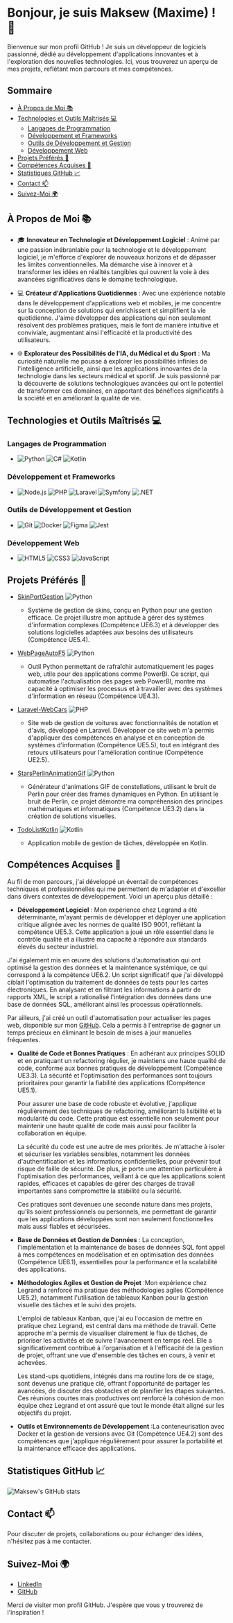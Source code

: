 # Bonjour, je suis Maksew (Maxime) ! 👋

Bienvenue sur mon profil GitHub ! Je suis un développeur de logiciels passionné, dédié au développement d'applications innovantes et à l'exploration des nouvelles technologies. Ici, vous trouverez un aperçu de mes projets, reflétant mon parcours et mes compétences.

## Sommaire
- [À Propos de Moi 📚](#à-propos-de-moi-)
- [Technologies et Outils Maîtrisés 💻](#technologies-et-outils-maîtrisés-)
  - [Langages de Programmation](#langages-de-programmation)
  - [Développement et Frameworks](#développement-et-frameworks)
  - [Outils de Développement et Gestion](#outils-de-développement-et-gestion)
  - [Développement Web](#développement-web)
- [Projets Préférés 🚀](#projets-préférés-)
- [Compétences Acquises 🧠](#compétences-acquises-)
- [Statistiques GitHub 📈](#statistiques-github-)
- [Contact 📫](#contact-)
- [Suivez-Moi 🌍](#suivez-moi-)

## À Propos de Moi 📚

- 🎓 **Innovateur en Technologie et Développement Logiciel** : Animé par une passion inébranlable pour la technologie et le développement logiciel, je m'efforce d'explorer de nouveaux horizons et de dépasser les limites conventionnelles. Ma démarche vise à innover et à transformer les idées en réalités tangibles qui ouvrent la voie à des avancées significatives dans le domaine technologique.

- 💻 **Créateur d'Applications Quotidiennes** : Avec une expérience notable dans le développement d'applications web et mobiles, je me concentre sur la conception de solutions qui enrichissent et simplifient la vie quotidienne. J'aime développer des applications qui non seulement résolvent des problèmes pratiques, mais le font de manière intuitive et conviviale, augmentant ainsi l'efficacité et la productivité des utilisateurs.

- 🌐 **Explorateur des Possibilités de l'IA, du Médical et du Sport** : Ma curiosité naturelle me pousse à explorer les possibilités infinies de l'intelligence artificielle, ainsi que les applications innovantes de la technologie dans les secteurs médical et sportif. Je suis passionné par la découverte de solutions technologiques avancées qui ont le potentiel de transformer ces domaines, en apportant des bénéfices significatifs à la société et en améliorant la qualité de vie.

## Technologies et Outils Maîtrisés 💻

### Langages de Programmation
- ![Python](https://img.shields.io/badge/Python-3776AB?style=flat&logo=python&logoColor=white) ![C#](https://img.shields.io/badge/C%23-239120?style=flat&logo=c-sharp&logoColor=white) ![Kotlin](https://img.shields.io/badge/Kotlin-0095D5?style=flat&logo=kotlin&logoColor=white)

### Développement et Frameworks
- ![Node.js](https://img.shields.io/badge/Node.js-339933?style=flat&logo=node.js&logoColor=white) ![PHP](https://img.shields.io/badge/PHP-777BB4?style=flat&logo=php&logoColor=white) ![Laravel](https://img.shields.io/badge/Laravel-FF2D20?style=flat&logo=laravel&logoColor=white) ![Symfony](https://img.shields.io/badge/Symfony-000000?style=flat&logo=symfony&logoColor=white) ![.NET](https://img.shields.io/badge/.NET-512BD4?style=flat&logo=dotnet&logoColor=white)

### Outils de Développement et Gestion
- ![Git](https://img.shields.io/badge/Git-F05032?style=flat&logo=git&logoColor=white) ![Docker](https://img.shields.io/badge/Docker-2496ED?style=flat&logo=docker&logoColor=white) ![Figma](https://img.shields.io/badge/Figma-F24E1E?style=flat&logo=figma&logoColor=white) ![Jest](https://img.shields.io/badge/Jest-C21325?style=flat&logo=jest&logoColor=white)

### Développement Web
- ![HTML5](https://img.shields.io/badge/HTML5-E34F26?style=flat&logo=html5&logoColor=white) ![CSS3](https://img.shields.io/badge/CSS3-1572B6?style=flat&logo=css3&logoColor=white) ![JavaScript](https://img.shields.io/badge/JavaScript-F7DF1E?style=flat&logo=javascript&logoColor=black)


## Projets Préférés 🚀

- [SkinPortGestion](https://github.com/Maksew/SkinPortGestion) ![Python](https://img.shields.io/badge/Python-3776AB?style=flat&logo=python&logoColor=white)
  - Système de gestion de skins, conçu en Python pour une gestion efficace. Ce projet illustre mon aptitude à gérer des systèmes d'information complexes (Compétence UE6.3) et à développer des solutions logicielles adaptées aux besoins des utilisateurs (Compétence UE5.4).

- [WebPageAutoF5](https://github.com/Maksew/WebPageAutoF5) ![Python](https://img.shields.io/badge/Python-3776AB?style=flat&logo=python&logoColor=white)
  - Outil Python permettant de rafraîchir automatiquement les pages web, utile pour des applications comme PowerBI. Ce script, qui automatise l'actualisation des pages web PowerBI, montre ma capacité à optimiser les processus et à travailler avec des systèmes d'information en réseau (Compétence UE4.3).

- [Laravel-WebCars](https://github.com/Maksew/Laravel-WebCars) ![PHP](https://img.shields.io/badge/PHP-777BB4?style=flat&logo=php&logoColor=white)
  - Site web de gestion de voitures avec fonctionnalités de notation et d'avis, développé en Laravel. Développer ce site web m'a permis d'appliquer des compétences en analyse et en conception de systèmes d'information (Compétence UE5.5), tout en intégrant des retours utilisateurs pour l'amélioration continue (Compétence UE2.5).

- [StarsPerlinAnimationGif](https://github.com/Maksew/StarsPerlinAnimationGif) ![Python](https://img.shields.io/badge/Python-3776AB?style=flat&logo=python&logoColor=white)
  - Générateur d'animations GIF de constellations, utilisant le bruit de Perlin pour créer des frames dynamiques en Python. En utilisant le bruit de Perlin, ce projet démontre ma compréhension des principes mathématiques et informatiques (Compétence UE3.2) dans la création de solutions visuelles.

- [TodoListKotlin](https://github.com/Maksew/TodoListKotlin) ![Kotlin](https://img.shields.io/badge/Kotlin-0095D5?style=flat&logo=kotlin&logoColor=white)
  - Application mobile de gestion de tâches, développée en Kotlin.

## Compétences Acquises 🧠

Au fil de mon parcours, j'ai développé un éventail de compétences techniques et professionnelles qui me permettent de m'adapter et d'exceller dans divers contextes de développement. Voici un aperçu plus détaillé :

- **Développement Logiciel** : Mon expérience chez Legrand a été déterminante, m'ayant permis de développer et déployer une application critique alignée avec les normes de qualité ISO 9001, reflétant la compétence UE5.3. Cette application a joué un rôle essentiel dans le contrôle qualité et a illustré ma capacité à répondre aux standards élevés du secteur industriel.

J'ai également mis en œuvre des solutions d'automatisation qui ont optimisé la gestion des données et la maintenance systémique, ce qui correspond à la compétence UE6.2. Un script significatif que j'ai développé ciblait l'optimisation du traitement de données de tests pour les cartes électroniques. En analysant et en filtrant les informations à partir de rapports XML, le script a rationalisé l'intégration des données dans une base de données SQL, améliorant ainsi les processus opérationnels.

Par ailleurs, j'ai créé un outil d'automatisation pour actualiser les pages web, disponible sur mon [GitHub](https://github.com/Maksew/WebPageAutoF5). Cela a permis à l'entreprise de gagner un temps précieux en éliminant le besoin de mises à jour manuelles fréquentes.


- **Qualité de Code et Bonnes Pratiques** : En adhérant aux principes SOLID et en pratiquant un refactoring régulier, je maintiens une haute qualité de code, conforme aux bonnes pratiques de développement (Compétence UE3.3). La sécurité et l'optimisation des performances sont toujours prioritaires pour garantir la fiabilité des applications (Compétence UE5.1).

  Pour assurer une base de code robuste et évolutive, j'applique régulièrement des techniques de refactoring, améliorant la lisibilité et la modularité du code. Cette pratique est essentielle non seulement pour maintenir une haute qualité de code mais aussi pour faciliter la collaboration en équipe.

  La sécurité du code est une autre de mes priorités. Je m'attache à isoler et sécuriser les variables sensibles, notamment les données d'authentification et les informations confidentielles, pour prévenir tout risque de faille de sécurité. De plus, je porte une attention particulière à l'optimisation des performances, veillant à ce que les applications soient rapides, efficaces et capables de gérer des charges de travail importantes sans compromettre la stabilité ou la sécurité.

  Ces pratiques sont devenues une seconde nature dans mes projets, qu'ils soient professionnels ou personnels, me permettant de garantir que les applications développées sont non seulement fonctionnelles mais aussi fiables et sécurisées.


- **Base de Données et Gestion de Données** : La conception, l'implémentation et la maintenance de bases de données SQL font appel à mes compétences en modélisation et en optimisation des données (Compétence UE6.1), essentielles pour la performance et la scalabilité des applications.
  
- **Méthodologies Agiles et Gestion de Projet** :Mon expérience chez Legrand a renforcé ma pratique des méthodologies agiles (Compétence UE5.2), notamment l'utilisation de tableaux Kanban pour la gestion visuelle des tâches et le suivi des projets.

  L'emploi de tableaux Kanban, que j'ai eu l'occasion de mettre en pratique chez Legrand, est central dans ma méthode de travail. Cette approche m'a permis de visualiser clairement le flux de tâches, de prioriser les activités et de suivre l'avancement en temps réel. Elle a significativement contribué à l'organisation et à l'efficacité de la gestion de projet, offrant une vue d'ensemble des tâches en cours, à venir et achevées.

  Les stand-ups quotidiens, intégrés dans ma routine lors de ce stage, sont devenus une pratique clé, offrant l'opportunité de partager les avancées, de discuter des obstacles et de planifier les étapes suivantes. Ces réunions courtes mais productives ont renforcé la cohésion de mon équipe chez Legrand et ont assuré que tout le monde était aligné sur les objectifs du projet.

- **Outils et Environnements de Développement** :La conteneurisation avec Docker et la gestion de versions avec Git (Compétence UE4.2) sont des compétences que j'applique régulièrement pour assurer la portabilité et la maintenance efficace des applications.

## Statistiques GitHub 📈

![Maksew's GitHub stats](https://github-readme-stats.vercel.app/api?username=Maksew&show_icons=true&theme=default)

## Contact 📫

Pour discuter de projets, collaborations ou pour échanger des idées, n'hésitez pas à me contacter.

## Suivez-Moi 🌍

- [LinkedIn](#)
- [GitHub](https://github.com/Maksew)

Merci de visiter mon profil GitHub. J'espère que vous y trouverez de l'inspiration !
